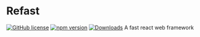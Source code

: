 # Refast
[![GitHub license](https://img.shields.io/badge/license-MIT-blue.svg)](https://github.com/refastdev/refast/blob/main/LICENSE) [![npm version](https://img.shields.io/npm/v/@refastdev/refast.svg?style=flat)](https://npmjs.com/package/@refastdev/refast) [![Downloads](https://img.shields.io/npm/dm/@refastdev/refast.svg?style=flat)](https://npmjs.com/package/@refastdev/refast)
A fast react web framework
